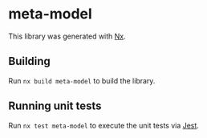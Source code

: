 # meta-model

This library was generated with [Nx](https://nx.dev).

## Building

Run `nx build meta-model` to build the library.

## Running unit tests

Run `nx test meta-model` to execute the unit tests via [Jest](https://jestjs.io).
